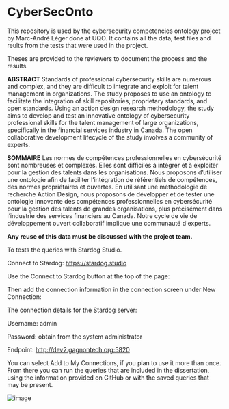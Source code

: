 # CyberSecOnto
This repository is used by the cybersecurity competencies ontology project by Marc-André Léger done at UQO.
It contains all the data, test files and reults from the tests that were used in the project. 

Theses are provided to the reviewers to document the process and the results.

**ABSTRACT**
Standards of professional cybersecurity skills are numerous and complex, and they are difficult to integrate and exploit for talent management in organizations. The study proposes to use an ontology to facilitate the integration of skill repositories, proprietary standards, and open standards. Using an action design research methodology, the study aims to develop and test an innovative ontology of cybersecurity professional skills for the talent management of large organizations, specifically in the financial services industry in Canada. The open collaborative development lifecycle of the study involves a community of experts.

**SOMMAIRE**
Les normes de compétences professionnelles en cybersécurité sont nombreuses et complexes. Elles sont difficiles à intégrer et à exploiter pour la gestion des talents dans les organisations. Nous proposons d’utiliser une ontologie afin de faciliter l’intégration de référentiels de compétences, des normes propriétaires et ouvertes. En utilisant une méthodologie de recherche Action Design, nous proposons de développer et de tester une ontologie innovante des compétences professionnelles en cybersécurité pour la gestion des talents de grandes organisations, plus précisément dans l’industrie des services financiers au Canada. Notre cycle de vie de développement ouvert collaboratif implique une communauté d'experts.

**Any reuse of this data must be discussed with the project team.**

To tests the queries with Stardog Studio. 

Connect to Stardog: https://stardog.studio 

Use the Connect to Stardog button at the top of the page: 

Then add the connection information in the connection screen under New Connection:

The connection details for the Stardog server:

Username: admin

Password: obtain from the system administrator

Endpoint:   http://dev2.gagnontech.org:5820

You can select Add to My Connections, if you plan to use it more than once. From there you can run the queries that are included in the dissertation, using the information provided on GitHub or with the saved queries that may be present.

![image](https://user-images.githubusercontent.com/12799898/131387128-39847244-e257-4176-ad68-8997f432567a.png)

